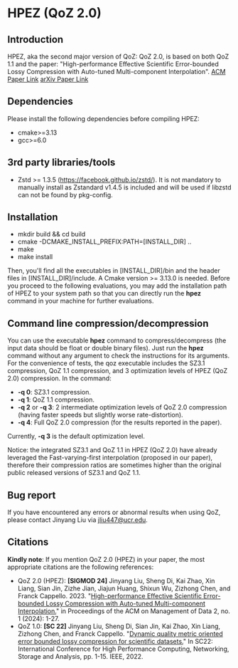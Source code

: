 # HPEZ (QoZ 2.0)

## Introduction

HPEZ, aka the second major version of QoZ: QoZ 2.0, is based on both QoZ 1.1 and the paper: "High-performance Effective Scientific Error-bounded Lossy Compression with Auto-tuned Multi-component Interpolation". [ACM Paper Link](https://dl.acm.org/doi/abs/10.1145/3639259) [arXiv Paper Link](https://arxiv.org/abs/2311.12133) 

## Dependencies

Please install the following dependencies before compiling HPEZ:

* cmake>=3.13
* gcc>=6.0

## 3rd party libraries/tools

* Zstd >= 1.3.5 (https://facebook.github.io/zstd/). It is not mandatory to manually install as Zstandard v1.4.5 is included and will be used if libzstd can not be found by pkg-config.

## Installation

* mkdir build && cd build
* cmake -DCMAKE_INSTALL_PREFIX:PATH=[INSTALL_DIR] ..
* make
* make install

Then, you'll find all the executables in [INSTALL_DIR]/bin and the header files in [INSTALL_DIR]/include. A Cmake version >= 3.13.0 is needed. 
Before you proceed to the following evaluations, you may add the installation path of HPEZ to your system path so that you can directly run the **hpez** command in your machine for further evaluations.

## Command line compression/decompression 

You can use the executable **hpez** command to compress/decompress (the input data should be float or double binary files). Just run the **hpez** command without any argument to check the instructions for its arguments.
For the convenience of tests, the qoz executable includes the SZ3.1 compression, QoZ 1.1 compression, and 3 optimization levels of HPEZ (QoZ 2.0) compression. In the command:
* **-q 0**: SZ3.1 compression.
*  **-q 1**: QoZ 1.1 compression.
*  **-q 2** or **-q 3**: 2 intermediate optimization levels of QoZ 2.0 compression (having faster speeds but slightly worse rate-distortion).
*  **-q 4**: Full QoZ 2.0 compression (for the results reported in the paper).

Currently, **-q 3** is the default optimization level.

Notice: the integrated SZ3.1 and QoZ 1.1 in HPEZ (QoZ 2.0) have already leveraged the Fast-varying-first interpolation (proposed in our paper), therefore their compression ratios are sometimes higher than the original public released versions of SZ3.1 and QoZ 1.1.

## Bug report

If you have encountered any errors or abnormal results when using QoZ, please contact Jinyang Liu via jliu447@ucr.edu. 

## Citations

**Kindly note**: If you mention QoZ 2.0 (HPEZ) in your paper, the most appropriate citations are the following references:

* QoZ 2.0 (HPEZ): **[SIGMOD 24]** Jinyang Liu, Sheng Di, Kai Zhao, Xin Liang, Sian Jin, Zizhe Jian, Jiajun Huang, Shixun Wu, Zizhong Chen, and Franck Cappello. 2023. "[High-performance Effective Scientific Error-bounded Lossy Compression with Auto-tuned Multi-component Interpolation.](https://dl.acm.org/doi/abs/10.1145/3639259)" in Proceedings of the ACM on Management of Data 2, no. 1 (2024): 1-27.
* QoZ 1.0: **[SC 22]** Jinyang Liu, Sheng Di, Sian Jin, Kai Zhao, Xin Liang, Zizhong Chen, and Franck Cappello. "[Dynamic quality metric oriented error bounded lossy compression for scientific datasets.](https://ieeexplore.ieee.org/abstract/document/10046076)" In SC22: International Conference for High Performance Computing, Networking, Storage and Analysis, pp. 1-15. IEEE, 2022.
